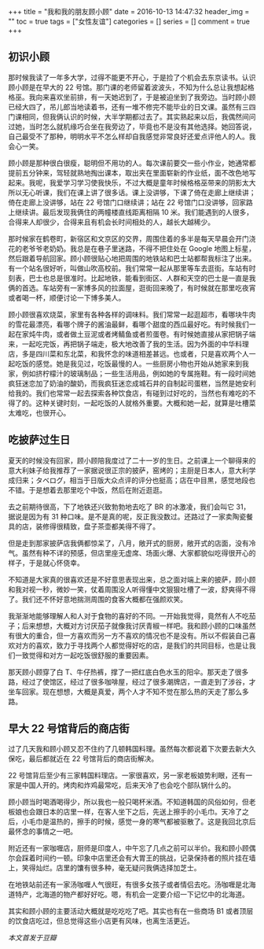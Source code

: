+++
title = "我和我的朋友顾小顾"
date = 2016-10-13 14:47:32
header_img = ""
toc = true
tags = ["女性友谊"]
categories = []
series = []
comment = true
+++

## 初识小顾

那时候我读了一年多大学，过得不能更不开心，于是捡了个机会去东京读书。认识顾小顾是在早大的 22 号馆。那门课的老师留着波波头，不知为什么总让我想起格格巫。我向来喜欢坐前排，有一天她迟到了，于是被迫坐到了我旁边。当时顾小顾已经大四了，吊儿郎当地读着书，还有一堆不修完不能毕业的日文课。虽然有三四门课相同，但我俩认识的时候，大半学期都过去了。其实熟起来以后，我偶然间问过她，当时怎么就机缘巧合坐在我旁边了，毕竟也不是没有其他选择。她回答说，自己最受不了那种，明明水平不怎么样却自我感觉非常良好还爱点评他人的人。我会心一笑。

顾小顾是那种很白很瘦，聪明但不用功的人。每次课前要交一些小作业，她通常都提前五分钟来，驾轻就熟地掏出课本，取出夹在里面崭新的作业纸，面不改色地写起来。我呢，我爱学习学习使我快乐，不过大概是童年时候格格巫带来的阴影太大所以无心听课，我们在课上讲了很多话。课上没讲够，下课了倚在走廊上继续讲；倚在走廊上没讲够，站在 22 号馆门口继续讲；站在 22 号馆门口没讲够，回家路上继续讲。最后发现我俩住的两幢楼直线距离相隔 10 米。我们能遇到的人很多，合得来人却很少，合得来且有机会长时间相处的人，越长大越稀少。

那时候家在鹤卷町，新宿区和文京区的交界，周围住着的多半是每天早晨会开门浇花的老爷爷老奶奶。我总是在巷子里迷路，不得不把住处在 Google 地图上标星，然后跟着导航回家。顾小顾很贴心地把周围的地铁站和巴士站都帮我标注了出来。有一个站名很好听，叫做山吹高校前。我们常常一起从那里等车去逛街。车站有时刻表，巴士也总是很准时。比起地铁，能看到街区、人群和天空的巴士是一直是我俩的首选。车站旁有一家博多风的拉面屋，逛街回来晚了，有时候就在那里吃夜宵或者喝一杯，顺便讨论一下博多美人。

顾小顾很喜欢烧菜，家里有各种各样的调味料。我们常常一起逛超市，看哪块牛肉的雪花最漂亮，看哪个牌子的酱油最鲜，看哪个甜度的西瓜最好吃。有时候我们一起在家炖牛肉，或者做土豆泥或者烤鲭鱼或者煎蛋卷。有时候她直接从家把锅子端来，一起吃完饭，再把锅子端走，极大地改善了我的生活。因为外面的中华料理店，多是四川菜和东北菜，和我怀念的味道相差甚远。也或者，只是喜欢两个人一起吃饭的感觉。她是我见过，吃饭最慢的人。一些厨房小物也开始从她家来到我家，例如挤柠檬汁的玻璃制品；一些生活用品，例如她的专属拖鞋。有一段时间她疯狂迷恋加了奶油的酸奶，而我疯狂迷恋成城石井的自制起司蛋糕，当然是她安利给我的。我们也常常一起去探索各种饮食店，有碰到过好吃的，当然也有难吃的不得了的。这种关键时刻，一起吃饭的人就格外重要。大概和她一起，就算是吐槽菜太难吃，也很开心。

## 吃披萨过生日

夏天的时候没有回家，顾小顾陪我度过了二十一岁的生日。之前课上一个聊得来的意大利妹子给我推荐了一家据说很正宗的披萨，窑烤的；主厨是日本人，意大利学成归来；タベログ，相当于日版大众点评的评分也挺高；店在中目黒，感觉地段也不错。于是想着去那里吃个中饭，然后在附近逛逛。

去之前期待很高，下了地铁还兴致勃勃地去吃了 BR 的冰激凌，我们会叫它 31，据说是因为有 31 种口味。是不是真的呢，反正我没数过。还路过了一家卖陶瓷餐具的店，装修得很精致，盘子茶壶都美得不得了。

但是走到那家披萨店我俩都惊呆了，八月，敞开式的厨房，敞开式的店面，没有冷气。虽然有种不详的预感，但店里座无虚席、场面火爆、大家都貌似吃得很开心的样子，于是就心怀侥幸。

不知道是大家真的很喜欢还是不好意思表现出来，总之面对端上来的披萨，顾小顾和我对视一秒，微妙一笑，仗着周围没人听得懂中文狠狠吐槽了一波，舒爽得不得了。我们还不怀好意地揣测周围的食客大概都在强颜欢笑。

我渐渐地能够理解人和人对于食物的喜好的不同。一开始我觉得，竟然有人不吃茄子；后来想想，大概对方讨厌茄子就像我讨厌青椒一样吧。我和顾小顾的口味虽然有很大的重合，但一方喜欢而另一方不喜欢的情况也不是没有。所以不假装自己喜欢对方的喜欢，致力于寻找两个人都觉得好吃的店，是我们的共同目标，也是让我们一致觉得和对方一起吃饭很舒服的重要因素。

那天顾小顾穿了白 T、牛仔热裤，撑了一把红底白色水玉的阳伞。那天走了很多路，经过了使馆区，经过了很多咖啡屋，经过了很多潮牌店，一直走到了涉谷，才坐车回家。现在想想，大概是真爱，两个人才不知不觉在那么热的天走了那么多路。

## 早大 22 号馆背后的商店街

过了几天我和顾小顾又忍不住约了几顿韩国料理。虽然每次都说着下次要去新大久保吃，最后都就近在 22 号馆背后的商店街解决。

22 号馆背后至少有三家韩国料理店。一家很喜欢，另一家老板娘势利眼，还有一家是中国人开的。烤肉和炸鸡最常吃，后来天冷了也会吃个部队锅什么的。

顾小顾当时喝酒喝得少，所以我也一般只喝杯米酒。不知道韩国的风俗如何，但老板娘也会跟日本的店里一样，在客人坐下之后，先送上擦手的小毛巾。天冷了之后，小毛巾是温热的，擦手的时候，感觉一身的寒气都被驱散了。这是我回北京后最怀念的事情之一吧。

附近还有一家咖喱店，厨师是印度人，中午忘了几点之前可以半价。我和顾小顾偶尔会踩着时间约一顿。印象中店里还会有大胃王的挑战，记录保持者的照片挂在墙上，笑得灿烂。店里的馕有很多种，毫无疑问我俩选择加芝士。

在地铁站前还有一家汤咖喱人气很旺，有很多女孩子或者情侣去吃。汤咖喱是北海道特产，北海道的物产都好好吃。嗯，有机会一定要介绍一下记忆中的北海道。

其实和顾小顾的主要活动大概就是吃吃吃了吧。其实也有在一些商场 B1 或者顶层的饮食店吃过，但总觉得这些小店更有风味，也离生活更近。

_本文首发于豆瓣_
